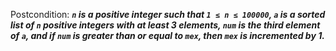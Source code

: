 Postcondition: ***`n` is a positive integer such that `1 ≤ n ≤ 100000`, `a` is a sorted list of `n` positive integers with at least 3 elements, `num` is the third element of `a`, and if `num` is greater than or equal to `mex`, then `mex` is incremented by 1.***